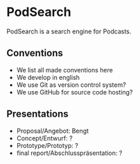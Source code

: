 PodSearch
=========

PodSearch is a search engine for Podcasts.

Conventions
----------

-   We list all made conventions here
-   We develop in english
-   We use Git as version control system?
-   We use GitHub for source code hosting?

Presentations
------------

-   Proposal/Angebot: Bengt
-   Concept/Entwurf: ?
-   Prototype/Prototyp: ?
-   final report/Abschlusspräsentation: ?
